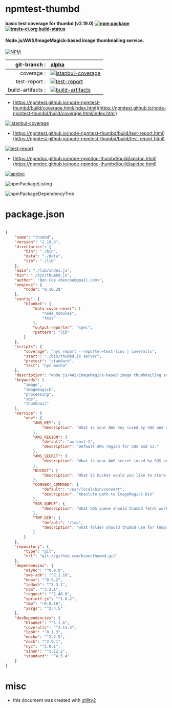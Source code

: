 # npmtest-thumbd

#### basic test coverage for  thumbd (v2.19.0)  [![npm package](https://img.shields.io/npm/v/npmtest-thumbd.svg?style=flat-square)](https://www.npmjs.org/package/npmtest-thumbd) [![travis-ci.org build-status](https://api.travis-ci.org/npmtest/node-npmtest-thumbd.svg)](https://travis-ci.org/npmtest/node-npmtest-thumbd)

#### Node.js/AWS/ImageMagick-based image thumbnailing service.

[![NPM](https://nodei.co/npm/thumbd.png?downloads=true&downloadRank=true&stars=true)](https://www.npmjs.com/package/thumbd)

| git-branch : | [alpha](https://github.com/npmtest/node-npmtest-thumbd/tree/alpha)|
|--:|:--|
| coverage : | [![istanbul-coverage](https://npmtest.github.io/node-npmtest-thumbd/build/coverage.badge.svg)](https://npmtest.github.io/node-npmtest-thumbd/build/coverage.html/index.html)|
| test-report : | [![test-report](https://npmtest.github.io/node-npmtest-thumbd/build/test-report.badge.svg)](https://npmtest.github.io/node-npmtest-thumbd/build/test-report.html)|
| build-artifacts : | [![build-artifacts](https://npmtest.github.io/node-npmtest-thumbd/glyphicons_144_folder_open.png)](https://github.com/npmtest/node-npmtest-thumbd/tree/gh-pages/build)|

- [https://npmtest.github.io/node-npmtest-thumbd/build/coverage.html/index.html](https://npmtest.github.io/node-npmtest-thumbd/build/coverage.html/index.html)

[![istanbul-coverage](https://npmtest.github.io/node-npmtest-thumbd/build/screenCapture.buildCi.browser.%252Ftmp%252Fbuild%252Fcoverage.lib.html.png)](https://npmtest.github.io/node-npmtest-thumbd/build/coverage.html/index.html)

- [https://npmtest.github.io/node-npmtest-thumbd/build/test-report.html](https://npmtest.github.io/node-npmtest-thumbd/build/test-report.html)

[![test-report](https://npmtest.github.io/node-npmtest-thumbd/build/screenCapture.buildCi.browser.%252Ftmp%252Fbuild%252Ftest-report.html.png)](https://npmtest.github.io/node-npmtest-thumbd/build/test-report.html)

- [https://npmdoc.github.io/node-npmdoc-thumbd/build/apidoc.html](https://npmdoc.github.io/node-npmdoc-thumbd/build/apidoc.html)

[![apidoc](https://npmdoc.github.io/node-npmdoc-thumbd/build/screenCapture.buildCi.browser.%252Ftmp%252Fbuild%252Fapidoc.html.png)](https://npmdoc.github.io/node-npmdoc-thumbd/build/apidoc.html)

![npmPackageListing](https://npmtest.github.io/node-npmtest-thumbd/build/screenCapture.npmPackageListing.svg)

![npmPackageDependencyTree](https://npmtest.github.io/node-npmtest-thumbd/build/screenCapture.npmPackageDependencyTree.svg)



# package.json

```json

{
    "name": "thumbd",
    "version": "2.19.0",
    "directories": {
        "bin": "./bin",
        "data": "./data",
        "lib": "./lib"
    },
    "main": "./lib/index.js",
    "bin": "./bin/thumbd.js",
    "author": "Ben Coe <bencoe@gmail.com>",
    "engines": {
        "node": "0.10.29"
    },
    "config": {
        "blanket": {
            "data-cover-never": [
                "node_modules",
                "test"
            ],
            "output-reporter": "spec",
            "pattern": "lib"
        }
    },
    "scripts": {
        "coverage": "nyc report --reporter=text-lcov | coveralls",
        "start": "./bin/thumbd.js server",
        "pretest": "standard",
        "test": "nyc mocha"
    },
    "description": "Node.js/AWS/ImageMagick-based image thumbnailing service.",
    "keywords": [
        "image",
        "imagemagick",
        "processing",
        "sqs",
        "thumbnail"
    ],
    "service": {
        "env": {
            "AWS_KEY": {
                "description": "What is your AWS Key (used by SQS and S3)"
            },
            "AWS_REGION": {
                "default": "us-east-1",
                "description": "Default AWS region for SQS and S3."
            },
            "AWS_SECRET": {
                "description": "What is your AWS secret (used by SQS and S3)"
            },
            "BUCKET": {
                "description": "What S3 bucket would you like to store converted thumbnails in"
            },
            "CONVERT_COMMAND": {
                "default": "/usr/local/bin/convert",
                "description": "Absolute path to ImageMagick bin"
            },
            "SQS_QUEUE": {
                "description": "What SQS queue should thumbd fetch work from"
            },
            "TMP_DIR": {
                "default": "/tmp",
                "description": "what folder should thumbd use for temporary files"
            }
        }
    },
    "repository": {
        "type": "git",
        "url": "git://github.com/bcoe/thumbd.git"
    },
    "dependencies": {
        "async": "^0.9.0",
        "aws-sdk": "^2.1.18",
        "knox": "^0.9.2",
        "lodash": "^3.3.1",
        "ndm": "^3.3.1",
        "request": "^2.40.0",
        "sprintf-js": "^1.0.2",
        "tmp": "~0.0.16",
        "yargs": "^3.4.5"
    },
    "devDependencies": {
        "blanket": "^1.1.6",
        "coveralls": "^2.11.3",
        "look": "^0.1.3",
        "mocha": "^2.2.5",
        "nock": "^2.9.1",
        "nyc": "^3.0.1",
        "sinon": "^1.12.2",
        "standard": "^4.5.4"
    }
}
```



# misc
- this document was created with [utility2](https://github.com/kaizhu256/node-utility2)
